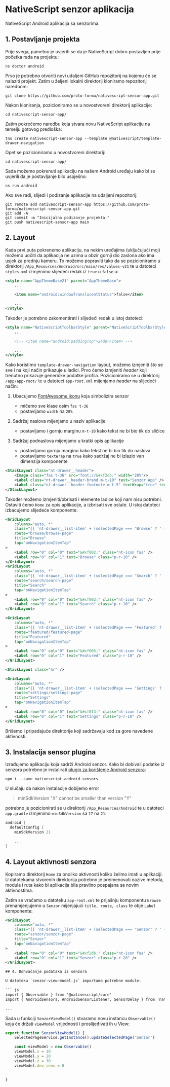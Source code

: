 # NativeScript senzor aplikacija

NativeScript Android aplikacija sa senzorima.

## 1. Postavljanje projekta

Prije svega, pametno je uvjeriti se da je NativeScript dobro postavljen prije početka rada na projektu:

``` shell
ns doctor android
```

Prvo je potrebno otvoriti novi udaljeni GitHub repozitorij na kojemu će se nalaziti projekt. Zatim u željeni lokalni direktorij kloniramo repozitorij naredbom:

``` shell
git clone https://github.com/proto-forma/nativescript-sensor-app.git
```

Nakon kloniranja, pozicioniramo se u novostvoreni direktorij aplikacije:

``` shell
cd nativescript-sensor-app/
```

Zatim pokrećemo naredbu koja stvara novu NativeScript aplikaciju na temelju gotovog predloška:

``` shell
tns create nativescript-sensor-app --template @nativescript/template-drawer-navigation
```

Opet se pozicioniramo u novostvoreni direktorij:

``` shell
cd nativescript-sensor-app/
```

Sada možemo pokrenuti aplikaciju na našem Android uređaju kako bi se uvjerili da je postavljanje bilo uspješno:

``` shell
ns run android
```

Ako sve radi, slijedi i podizanje aplikacije na udaljeni repozitorij:

``` shell
git remote add nativescript-sensor-app https://github.com/proto-forma/nativescript-sensor-app.git
git add -A
git commit -m "Inicijalno podizanje projekta."
git push nativescript-sensor-app main
```

## 2. Layout

Kada prvi puta pokrenemo aplikaciju, na nekim uređajima (uključujući moj) možemo uočiti da aplikacija ne uzima u obzir gornji dio zaslona ako ima usjek za prednju kameru. To možemo popraviti tako da se pozicioniramo u direktorij `/App_Resources/Android/src/main/res/values-v21` te u datoteci `styles.xml` izmjenimo slijedeći redak iz `true` u `false` u:

``` xml
<style name="AppThemeBase21" parent="AppThemeBase">
    ...

    <item name="android:windowTranslucentStatus">false</item>

    ...
</style>
```

Također je potrebno zakomentirati i slijedeći redak u istoj datoteci:

``` xml
<style name="NativeScriptToolbarStyle" parent="NativeScriptToolbarStyleBase">
    ...

    <!-- <item name="android:paddingTop">24dp</item> -->

    ...
</style>
```

Kako koristimo `template-drawer-navigation` layout, možemo izmjeniti što se sve i na koji način prikazuje u ladici. Prvo ćemo izmjeniti *header* koji trenutno prikazuje generičke podatke profila. Pozicioniramo se u direktorij `/app/app-root/` te u datoteci `app-root.xml` mijenjamo *header* na slijedeći način:

1. Ubacujemo [FontAwesome ikonu](https://fontawesome.com/icons/microchip?s=solid) koja simbolizira senzor

    - mičemo sve klase osim `fas t-36`
    - postavljamo `width` na `20%`

2. Sadržaj naslova mijenjamo u naziv aplikacije

    - postavljamo i gornju marginu `m-t-10` kako tekst ne bi bio tik do sličice

3. Sadržaj podnaslova mijenjamo u kratki opis aplikacije

    - postavljamo gornju marginu kako tekst ne bi bio tik do naslova 
    - postavljamo `textWrap` na `true` kako sadržaj ne bi izlazio van dimenzija komponente


``` xml
<StackLayout class="nt-drawer__header">
    <Image class="fas t-36" src="font://&#xf2db;" width="20%"/>
    <Label class="nt-drawer__header-brand m-t-10" text="Senzor App" />
    <Label class="nt-drawer__header-footnote m-t-5" textWrap="true" text="Dohvaćanje podataka iz različitih Android senzora." />
</StackLayout>
```

Također možemo izmjeniti/obrisati i elemente ladice koji nam nisu potrebni. Ostaviti ćemo `Home` za opis aplikacije, a izbrisati sve ostale. U istoj datoteci izbacujemo slijedeće komponente:

``` xml
<GridLayout
    columns="auto, *"
    class="{{ 'nt-drawer__list-item' + (selectedPage === 'Browse' ? ' -selected': '') }}"
    route="browse/browse-page"
    title="Browse"
    tap="onNavigationItemTap"
>
    <Label row="0" col="0" text="&#xf002;" class="nt-icon fas" />
    <Label row="0" col="1" text="Browse" class="p-r-10" />
</GridLayout>
<GridLayout
    columns="auto, *"
    class="{{ 'nt-drawer__list-item' + (selectedPage === 'Search' ? ' -selected': '') }}"
    route="search/search-page"
    title="Search"
    tap="onNavigationItemTap"
>
    <Label row="0" col="0" text="&#xf002;" class="nt-icon fas" />
    <Label row="0" col="1" text="Search" class="p-r-10" />
</GridLayout>

<GridLayout
    columns="auto, *"
    class="{{ 'nt-drawer__list-item' + (selectedPage === 'Featured' ? ' -selected': '') }}"
    route="featured/featured-page"
    title="Featured"
    tap="onNavigationItemTap"
>
    <Label row="0" col="0" text="&#xf005;" class="nt-icon fas" />
    <Label row="0" col="1" text="Featured" class="p-r-10" />
</GridLayout>

<StackLayout class="hr" />

<GridLayout
    columns="auto, *"
    class="{{ 'nt-drawer__list-item' + (selectedPage === 'Settings' ? ' -selected': '') }}"
    route="settings/settings-page"
    title="Settings"
    tap="onNavigationItemTap"
>
    <Label row="0" col="0" text="&#xf013;" class="nt-icon fas" />
    <Label row="0" col="1" text="Settings" class="p-r-10" />
</GridLayout>
```

Brišemo i pripadajuće direktorije koji sadržavaju kod za gore navedene aktivnosti.

## 3. Instalacija sensor plugina

Izrađujemo aplikaciju koja sadrži Android senzor. Kako bi dobivali podatke iz senzora potrebno je instalirati [plugin za korištenje Android senzora](https://market.nativescript.org/plugins/nativescript-android-sensors/):

``` shell
npm i --save nativescript-android-sensors
```

U slučaju da nakon instalacije dobijemo error

> minSdkVersion "X" cannot be smaller than version "Y"

potrebno je pozicionirati se u direktorij `/App_Resources/Android` te u datoteci `app.gradle` izmjenimo `minSdkVersion` sa `17` na `21`:

``` gradle
android {
  defaultConfig {
    minSdkVersion 21

    ...
}
```

## 4. Layout aktivnosti senzora

Kopiramo direktorij `Home` za onoliko aktivnosti koliko želimo imati u aplikaciji. U datotekama stvorenih direktorija potrebno je preimenovati nazive metoda, modula i ruta kako bi aplikacija bila pravilno pospajana sa novim aktivnostima.

Zatim se vraćamo u datoteku `app-root.xml` te prijašnju komponentu `Browse` prenamjenjujemo u `Senzor` mijenjajući `title, route, class` te obje `Label` komponente:

``` xml
<GridLayout
    columns="auto, *"
    class="{{ 'nt-drawer__list-item' + (selectedPage === 'Senzor' ? ' -selected': '') }}"
    route="senzor/senzor-page"
    title="Senzor"
    tap="onNavigationItemTap"
>
    <Label row="0" col="0" text="&#xf2db;" class="nt-icon fas" />
    <Label row="0" col="1" text="Senzor" class="p-r-20" />
</GridLayout>

## 4. Dohvaćanje podataka iz senzora

U datoteku `senzor-view-model.js` importamo potrebne module:

``` js
import { Observable } from '@nativescript/core'
import { AndroidSensors, AndroidSensorListener, SensorDelay } from 'nativescript-android-sensors';

...
```

Sada u funkciji `SenzorViewModel()` stvaramo novu instancu `Observable()` koja će držati `viewModel` vrijednosti i proslijeđivati ih u View:

``` js
export function SenzorViewModel() {
    SelectedPageService.getInstance().updateSelectedPage('Senzor')

    const viewModel = new Observable()
    viewModel.x = 10
    viewModel.y = 20
    viewModel.z = 30
    viewModel.dev_sens = 0

    
}
```





